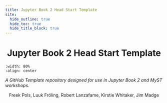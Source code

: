 ```yaml
---
title: Jupyter Book 2 Head Start Template
site:
  hide_outline: true
  hide_toc: true
  hide_title_block: true
---
```


<div style="text-align: center">

# Jupyter Book 2 Head Start Template

</div>

```{figure} content/figures/logo.svg
:width: 80%
:align: center
```

_A GitHub Template repository designed for use in Jupyter Book 2 and MyST workshops._

<div style="text-align: center", font-size: 1.2em>
Freek Pols, Luuk Fröling, Robert Lanzafame, Kirstie Whitaker, Jim Madge
</div>
